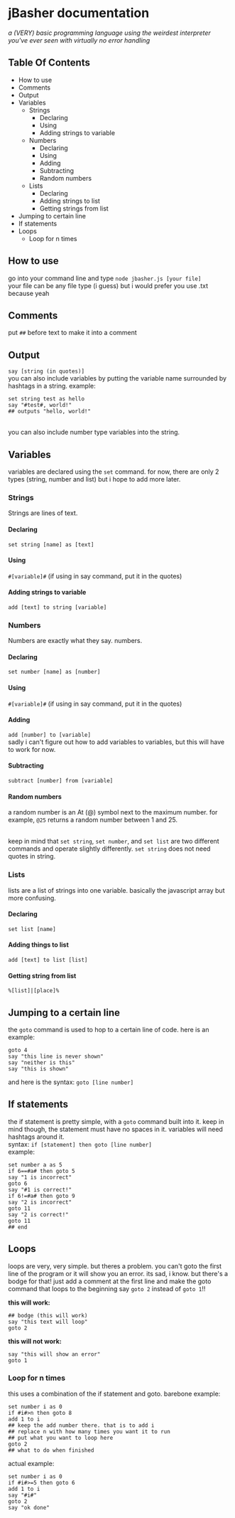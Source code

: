 # jBasher documentation
*a (VERY) basic programming language using the weirdest interpreter you've ever seen with virtually no error handling*


## Table Of Contents
- How to use
- Comments
- Output
- Variables
  - Strings
    - Declaring
    - Using
    - Adding strings to variable
  - Numbers
    - Declaring
    - Using
    - Adding
    - Subtracting
    - Random numbers
  - Lists
    - Declaring
    - Adding strings to list
    - Getting strings from list
- Jumping to certain line
- If statements
- Loops
  - Loop for n times
 
## How to use
  go into your command line and type `node jbasher.js [your file]`<br>
  your file can be any file type (i guess) but i would prefer you use .txt because yeah

## Comments
put `##` before text to make it into a comment

## Output
`say [string (in quotes)]`<br>you can also include variables by putting the variable name surrounded by hashtags in a string. example:
```
set string test as hello
say "#test#, world!"
## outputs "hello, world!"
```
<br>
you can also include number type variables into the string. 

## Variables
variables are declared using the `set` command. for now, there are only 2 types (string, number and list) but i hope to add more later.

### Strings
Strings are lines of text. 
#### Declaring
`set string [name] as [text]`<br>
#### Using
`#[variable]#` (if using in say command, put it in the quotes)<br>
#### Adding strings to variable
`add [text] to string [variable]`


### Numbers
Numbers are exactly what they say. numbers. 
#### Declaring
  `set number [name] as [number]`
#### Using
`#[variable]#` (if using in say command, put it in the quotes)<br>
#### Adding
`add [number] to [variable]`<br>
sadly i can't figure out how to add variables to variables, but this will have to work for now.
#### Subtracting
`subtract [number] from [variable]`<br>
#### Random numbers
a random number is an At (@) symbol next to the maximum number. for example, `@25` returns a random number between 1 and 25. 


<br>keep in mind that `set string`, `set number`, and `set list` are two different commands and operate slightly differently. `set string` does not need quotes in string.

### Lists
lists are a list of strings into one variable. basically the javascript array but more confusing.

#### Declaring
`set list [name]`

#### Adding things to list
`add [text] to list [list]`

#### Getting string from list
`%[list]|[place]%`

## Jumping to a certain line
  the `goto` command is used to hop to a certain line of code. here is an example:

  ```
  goto 4
  say "this line is never shown"
  say "neither is this"
  say "this is shown"
  ```
  and here is the syntax: `goto [line number]`

## If statements
  the if statement is pretty simple, with a `goto` command built into it. keep in mind though, the statement must have no spaces in it. variables will need hashtags around it.  <br>
  syntax: `if [statement] then goto [line number]`<br>
  example:
  ```
set number a as 5
if 6==#a# then goto 5
say "1 is incorrect"
goto 6
say "#1 is correct!"
if 6!=#a# then goto 9
say "2 is incorrect"
goto 11
say "2 is correct!"
goto 11
## end
```
## Loops
loops are very, very simple. but theres a problem. you can't goto the first line of the program or it will show you an error. its sad, i know. but there's a bodge for that! just add a comment at the first line and make the goto command that loops to the beginning say `goto 2` instead of  `goto 1`!! <br>

**this will work:**
```
## bodge (this will work)
say "this text will loop"
goto 2
```
**this will not work:**
```
say "this will show an error"
goto 1
```
### Loop for n times
this uses a combination of the if statement and goto.
barebone example:
```
set number i as 0
if #i#>n then goto 8
add 1 to i 
## keep the add number there. that is to add i
## replace n with how many times you want it to run
## put what you want to loop here
goto 2
## what to do when finished
```
actual example:
```
set number i as 0
if #i#>=5 then goto 6
add 1 to i
say "#i#"
goto 2
say "ok done"
```
